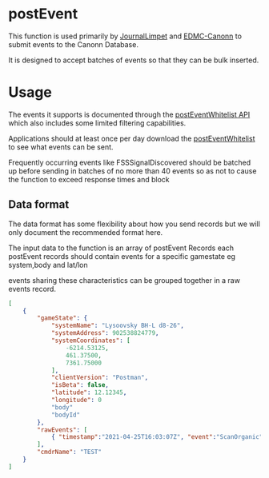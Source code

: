 # postEvent

This function is used primarily by [JournalLimpet](https://journal-limpet "Journal Limpet") and [EDMC-Canonn](https://canonn.fyi/plugin "Canonn EDMC Plugin") to submit events to the Canonn Database. 

It is designed to accept batches of events so that they can be bulk inserted. 

# Usage

The events it supports is documented through the [postEventWhitelist API](../postEventWhitelist/README.md "View the API documentation") which also includes some limited filtering capabilities. 

Applications should at least once per day download the [postEventWhitelist](https://us-central1-canonn-api-236217.cloudfunctions.net/postEventWhitelist "Download the current whitelist") to see what events can be sent. 

Frequently occurring events like FSSSignalDiscovered should be batched up before sending in batches of no more than 40 events so as not to cause the function to exceed response times and block 

## Data format

The data format has some flexibility about how you send records but we will only document the recommended format here.

The input data to the function is an array of postEvent Records each postEvent records should contain events for a specific 
gamestate eg system,body and lat/lon

events sharing these characteristics can be grouped together in a raw events record.

```json
[
    {
        "gameState": {
            "systemName": "Lysoovsky BH-L d8-26",
            "systemAddress": 902538824779,
            "systemCoordinates": [
                -6214.53125,
                461.37500,
                7361.75000
            ],
            "clientVersion": "Postman",
            "isBeta": false,
            "latitude": 12.12345,
            "longitude": 0
            "body"
            "bodyId"
        },
        "rawEvents": [
            { "timestamp":"2021-04-25T16:03:07Z", "event":"ScanOrganic", "ScanType":"Analyse", "Genus":"$Codex_Ent_Stratum_Genus_Name;", "Genus_Localised":"Stratum", "Species":"$Codex_Ent_Stratum_02_Name;", "Species_Localised":"Stratum Paleas", "SystemAddress":5306398479066, "Body":19 }
        ],
        "cmdrName": "TEST"
    }
]
```





